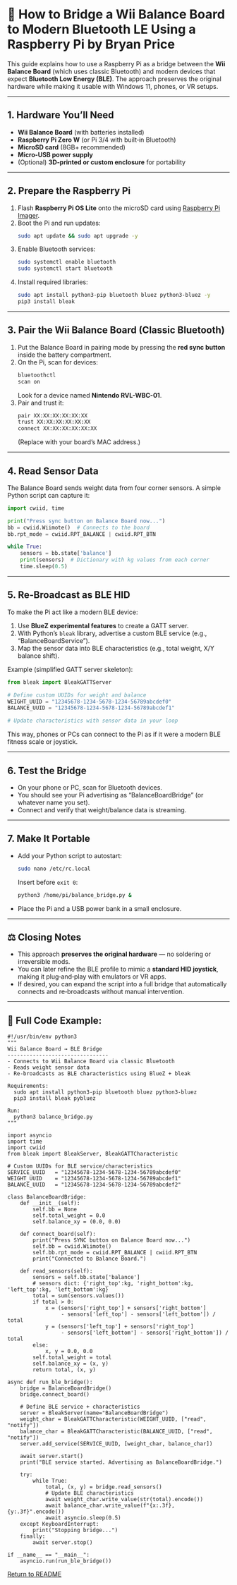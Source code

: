 # 📝 How to Bridge a Wii Balance Board to Modern Bluetooth LE Using a Raspberry Pi by Bryan Price

This guide explains how to use a Raspberry Pi as a bridge between the **Wii Balance Board** (which uses classic Bluetooth) and modern devices that expect **Bluetooth Low Energy (BLE)**. The approach preserves the original hardware while making it usable with Windows 11, phones, or VR setups.

---

## 1. Hardware You’ll Need
- **Wii Balance Board** (with batteries installed)  
- **Raspberry Pi Zero W** (or Pi 3/4 with built‑in Bluetooth)  
- **MicroSD card** (8GB+ recommended)  
- **Micro‑USB power supply**  
- (Optional) **3D‑printed or custom enclosure** for portability  

---

## 2. Prepare the Raspberry Pi
1. Flash **Raspberry Pi OS Lite** onto the microSD card using [Raspberry Pi Imager](https://www.raspberrypi.com/software/).  
2. Boot the Pi and run updates:  
   ```bash
   sudo apt update && sudo apt upgrade -y
   ```  
3. Enable Bluetooth services:  
   ```bash
   sudo systemctl enable bluetooth
   sudo systemctl start bluetooth
   ```  
4. Install required libraries:  
   ```bash
   sudo apt install python3-pip bluetooth bluez python3-bluez -y
   pip3 install bleak
   ```

---

## 3. Pair the Wii Balance Board (Classic Bluetooth)
1. Put the Balance Board in pairing mode by pressing the **red sync button** inside the battery compartment.  
2. On the Pi, scan for devices:  
   ```bash
   bluetoothctl
   scan on
   ```  
   Look for a device named **Nintendo RVL-WBC-01**.  
3. Pair and trust it:  
   ```bash
   pair XX:XX:XX:XX:XX:XX
   trust XX:XX:XX:XX:XX:XX
   connect XX:XX:XX:XX:XX:XX
   ```  
   (Replace with your board’s MAC address.)

---

## 4. Read Sensor Data
The Balance Board sends weight data from four corner sensors. A simple Python script can capture it:

```python
import cwiid, time

print("Press sync button on Balance Board now...")
bb = cwiid.Wiimote()  # Connects to the board
bb.rpt_mode = cwiid.RPT_BALANCE | cwiid.RPT_BTN

while True:
    sensors = bb.state['balance']
    print(sensors)  # Dictionary with kg values from each corner
    time.sleep(0.5)
```

---

## 5. Re‑Broadcast as BLE HID
To make the Pi act like a modern BLE device:
1. Use **BlueZ experimental features** to create a GATT server.  
2. With Python’s `bleak` library, advertise a custom BLE service (e.g., “BalanceBoardService”).  
3. Map the sensor data into BLE characteristics (e.g., total weight, X/Y balance shift).  

Example (simplified GATT server skeleton):

```python
from bleak import BleakGATTServer

# Define custom UUIDs for weight and balance
WEIGHT_UUID = "12345678-1234-5678-1234-56789abcdef0"
BALANCE_UUID = "12345678-1234-5678-1234-56789abcdef1"

# Update characteristics with sensor data in your loop
```

This way, phones or PCs can connect to the Pi as if it were a modern BLE fitness scale or joystick.

---

## 6. Test the Bridge
- On your phone or PC, scan for Bluetooth devices.  
- You should see your Pi advertising as “BalanceBoardBridge” (or whatever name you set).  
- Connect and verify that weight/balance data is streaming.  

---

## 7. Make It Portable
- Add your Python script to autostart:  
   ```bash
   sudo nano /etc/rc.local
   ```
   Insert before `exit 0`:  
   ```bash
   python3 /home/pi/balance_bridge.py &
   ```  
- Place the Pi and a USB power bank in a small enclosure.  

---

## ⚖️ Closing Notes
- This approach **preserves the original hardware** — no soldering or irreversible mods.  
- You can later refine the BLE profile to mimic a **standard HID joystick**, making it plug‑and‑play with emulators or VR apps.  
- If desired, you can expand the script into a full bridge that automatically connects and re‑broadcasts without manual intervention.

---

## 📝 Full Code Example:
```
#!/usr/bin/env python3
"""
Wii Balance Board → BLE Bridge
--------------------------------
- Connects to Wii Balance Board via classic Bluetooth
- Reads weight sensor data
- Re-broadcasts as BLE characteristics using BlueZ + bleak

Requirements:
  sudo apt install python3-pip bluetooth bluez python3-bluez
  pip3 install bleak pybluez

Run:
  python3 balance_bridge.py
"""

import asyncio
import time
import cwiid
from bleak import BleakServer, BleakGATTCharacteristic

# Custom UUIDs for BLE service/characteristics
SERVICE_UUID   = "12345678-1234-5678-1234-56789abcdef0"
WEIGHT_UUID    = "12345678-1234-5678-1234-56789abcdef1"
BALANCE_UUID   = "12345678-1234-5678-1234-56789abcdef2"

class BalanceBoardBridge:
    def __init__(self):
        self.bb = None
        self.total_weight = 0.0
        self.balance_xy = (0.0, 0.0)

    def connect_board(self):
        print("Press SYNC button on Balance Board now...")
        self.bb = cwiid.Wiimote()
        self.bb.rpt_mode = cwiid.RPT_BALANCE | cwiid.RPT_BTN
        print("Connected to Balance Board.")

    def read_sensors(self):
        sensors = self.bb.state['balance']
        # sensors dict: {'right_top':kg, 'right_bottom':kg, 'left_top':kg, 'left_bottom':kg}
        total = sum(sensors.values())
        if total > 0:
            x = (sensors['right_top'] + sensors['right_bottom']
                 - sensors['left_top'] - sensors['left_bottom']) / total
            y = (sensors['left_top'] + sensors['right_top']
                 - sensors['left_bottom'] - sensors['right_bottom']) / total
        else:
            x, y = 0.0, 0.0
        self.total_weight = total
        self.balance_xy = (x, y)
        return total, (x, y)

async def run_ble_bridge():
    bridge = BalanceBoardBridge()
    bridge.connect_board()

    # Define BLE service + characteristics
    server = BleakServer(name="BalanceBoardBridge")
    weight_char = BleakGATTCharacteristic(WEIGHT_UUID, ["read", "notify"])
    balance_char = BleakGATTCharacteristic(BALANCE_UUID, ["read", "notify"])
    server.add_service(SERVICE_UUID, [weight_char, balance_char])

    await server.start()
    print("BLE service started. Advertising as BalanceBoardBridge.")

    try:
        while True:
            total, (x, y) = bridge.read_sensors()
            # Update BLE characteristics
            await weight_char.write_value(str(total).encode())
            await balance_char.write_value(f"{x:.3f},{y:.3f}".encode())
            await asyncio.sleep(0.5)
    except KeyboardInterrupt:
        print("Stopping bridge...")
    finally:
        await server.stop()

if __name__ == "__main__":
    asyncio.run(run_ble_bridge())
```

[Return to README](README.md)
